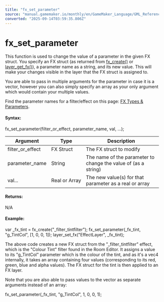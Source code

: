 ```yaml
---
title: "fx_set_parameter"
source: "manual.gamemaker.io/monthly/en/GameMaker_Language/GML_Reference/Asset_Management/Rooms/Filter_Effect_Layers/fx_set_parameter.htm"
converted: "2025-09-14T03:59:35.806Z"
---
```


# fx\_set\_parameter

This function is used to change the value of a parameter in the given FX struct. You specify an FX struct (as returned from [fx\_create()](fx_create.md) or [layer\_get\_fx()](../../../../../../../../GameMaker_Language/GML_Reference/Asset_Management/Rooms/Filter_Effect_Layers/layer_get_fx.md)), a parameter name as a string, and its new value. This will make your changes visible in the layer that the FX struct is assigned to.

You are able to pass in multiple arguments for the parameter in case it is a vector, however you can also simply specify an array as your only argument which would contain your multiple values.

Find the parameter names for a filter/effect on this page: [FX Types & Parameters](../../../../../The_Asset_Editors/Room_Properties/FX/All_Filter_Effect_Types.md).

#### Syntax:

fx\_set\_parameter(filter\_or\_effect, parameter\_name, val, ...);

| Argument | Type | Description |
| --- | --- | --- |
| filter_or_effect | FX Struct | The FX struct to modify |
| parameter_name | String | The name of the parameter to change the value of (as a string) |
| val... | Real or Array | The new value(s) for that parameter as a real or array |

#### Returns:

N/A

#### Example:

var \_fx\_tint = fx\_create("\_filter\_tintfilter");
fx\_set\_parameter(\_fx\_tint, "g\_TintCol", \[1, 0, 0, 1\]);
layer\_set\_fx("EffectLayer", \_fx\_tint);

The above code creates a new FX struct from the "\_filter\_tintfilter" effect, which is the "Colour Tint" filter found in the Room Editor. It assigns a value to its "g\_TintCol" parameter which is the colour of the tint, and as it's a vec4 internally, it takes an array containing four values (corresponding to its red, green, blue and alpha values). The FX struct for the tint is then applied to an FX layer.

Note that you are also able to pass values to the vector as separate arguments instead of an array:

fx\_set\_parameter(\_fx\_tint, "g\_TintCol", 1, 0, 0, 1);